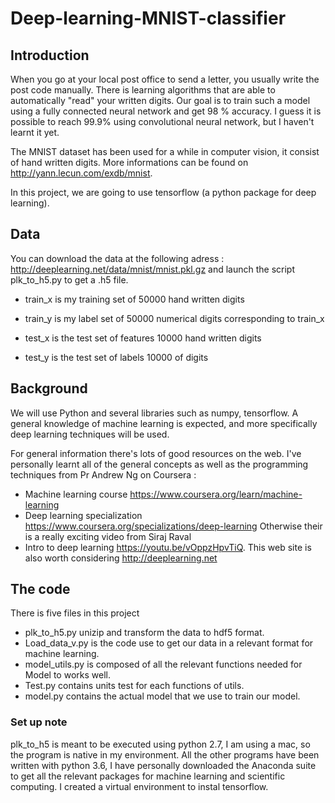 # Deep-learning-MNIST-classifier

## Introduction

When you go at your local post office to send a letter, you usually write the post code manually. 
There is learning algorithms that are able to automatically "read" your written digits.
Our goal is to train such a model using a fully connected neural network and get 98 % accuracy. 
I guess it is possible to reach 99.9% using convolutional neural network, but I haven't learnt it yet.

The MNIST dataset has been used for a while in computer vision, it consist of
hand written digits. More informations
can be found on http://yann.lecun.com/exdb/mnist.

In this project, we are going to use tensorflow (a python package for deep learning).

## Data
You can download the data at the following adress : http://deeplearning.net/data/mnist/mnist.pkl.gz
and launch the script plk_to_h5.py to get a .h5 file.
* train_x is my training set of 50000 hand written digits
* train_y is my label set of 50000 numerical digits corresponding to train_x

* test_x is the test set of features 10000 hand written digits
* test_y is the test set of labels 10000 of digits


## Background

We will use Python and several libraries such as numpy, tensorflow.
A general knowledge of machine learning is expected, and more specifically
deep learning techniques will be used. 

For general information there's lots of good resources on the web. I've personally learnt
all of the general concepts as well as the programming techniques from Pr Andrew Ng
on Coursera  : 
* Machine learning course https://www.coursera.org/learn/machine-learning
* Deep learning specialization https://www.coursera.org/specializations/deep-learning 
Otherwise their is a really exciting video from Siraj Raval
* Intro to deep learning https://youtu.be/vOppzHpvTiQ.
This web site is also worth considering http://deeplearning.net



## The code

There is five files in this project
* plk_to_h5.py unizip and transform the data to hdf5 format.
* Load_data_v.py is the code use to get our data in a relevant format for machine learning.
* model_utils.py is composed of all the relevant functions needed for Model to
works well.
* Test.py contains units test for each functions of utils.
* model.py contains the actual model that we use to train our model.

### Set up note
plk_to_h5 is meant to be executed using python 2.7, I am using a mac, so the program is native in my environment.
All the other programs have been written with python 3.6, I have personally downloaded the Anaconda suite to get all the relevant packages for machine learning and scientific computing.
I created a virtual environment to instal tensorflow.



